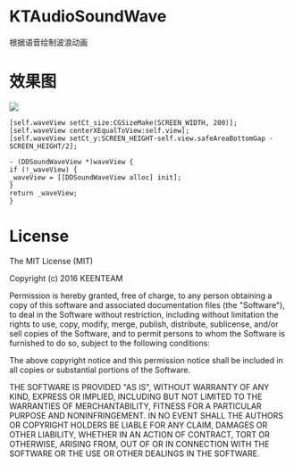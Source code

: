 # KTAudioSoundWave
根据语音绘制波浪动画

# 效果图

![](https://github.com/liuzhida33/DDSoundWave/blob/master/images/soundwave.gif)


```
[self.waveView setCt_size:CGSizeMake(SCREEN_WIDTH, 200)];
[self.waveView centerXEqualToView:self.view];
[self.waveView setCt_y:SCREEN_HEIGHT-self.view.safeAreaBottomGap - SCREEN_HEIGHT/2];

- (DDSoundWaveView *)waveView {
if (!_waveView) {
_waveView = [[DDSoundWaveView alloc] init];
}
return _waveView;
}
```

# License
The MIT License (MIT)

Copyright (c) 2016 KEENTEAM

Permission is hereby granted, free of charge, to any person obtaining a copy of this software and associated documentation files (the "Software"), to deal in the Software without restriction, including without limitation the rights to use, copy, modify, merge, publish, distribute, sublicense, and/or sell copies of the Software, and to permit persons to whom the Software is furnished to do so, subject to the following conditions:

The above copyright notice and this permission notice shall be included in all copies or substantial portions of the Software.

THE SOFTWARE IS PROVIDED "AS IS", WITHOUT WARRANTY OF ANY KIND, EXPRESS OR IMPLIED, INCLUDING BUT NOT LIMITED TO THE WARRANTIES OF MERCHANTABILITY, FITNESS FOR A PARTICULAR PURPOSE AND NONINFRINGEMENT. IN NO EVENT SHALL THE AUTHORS OR COPYRIGHT HOLDERS BE LIABLE FOR ANY CLAIM, DAMAGES OR OTHER LIABILITY, WHETHER IN AN ACTION OF CONTRACT, TORT OR OTHERWISE, ARISING FROM, OUT OF OR IN CONNECTION WITH THE SOFTWARE OR THE USE OR OTHER DEALINGS IN THE SOFTWARE.

